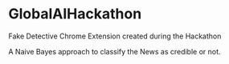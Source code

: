 # GlobalAIHackathon
Fake Detective Chrome Extension created during the Hackathon

A Naive Bayes approach to classify the News as credible or not.
